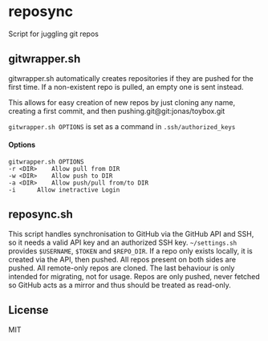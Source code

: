 # reposync

Script for juggling git repos

## gitwrapper.sh

gitwrapper.sh automatically creates repositories if they are pushed for the first time.
If a non-existent repo is pulled, an empty one is sent instead.

This allows for easy creation of new repos by just cloning any name, creating a first commit,
and then pushing.git@git:jonas/toybox.git

`gitwrapper.sh OPTIONS` is set as a command in `.ssh/authorized_keys`

#### Options

    gitwrapper.sh OPTIONS
    -r <DIR>	Allow pull from DIR
    -w <DIR>	Allow push to DIR
    -a <DIR>	Allow push/pull from/to DIR
    -i		Allow inetractive Login

## reposync.sh

This script handles synchronisation to GitHub via the GitHub API and SSH,
so it needs a valid API key and an authorized SSH key.
`~/settings.sh` provides `$USERNAME`, `$TOKEN` and `$REPO_DIR`.
If a repo only exists locally, it is created via the API, then pushed.
All repos present on both sides are pushed.
All remote-only repos are cloned.
The last behaviour is only intended for migrating, not for usage.
Repos are only pushed, never fetched so GitHub acts as a mirror and thus should be treated as read-only.

## License

MIT
